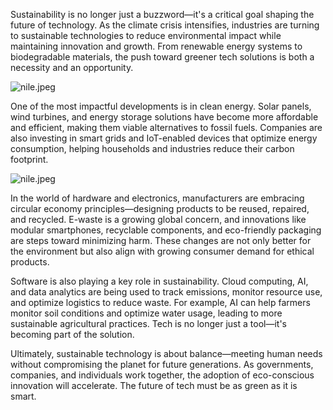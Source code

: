 Sustainability is no longer just a buzzword—it's a critical goal shaping the future of technology. As the climate crisis intensifies, industries are turning to sustainable technologies to reduce environmental impact while maintaining innovation and growth. From renewable energy systems to biodegradable materials, the push toward greener tech solutions is both a necessity and an opportunity.

![nile.jpeg](/Content/posts/2025-07-14--1/assets/nile.jpeg)

One of the most impactful developments is in clean energy. Solar panels, wind turbines, and energy storage solutions have become more affordable and efficient, making them viable alternatives to fossil fuels. Companies are also investing in smart grids and IoT-enabled devices that optimize energy consumption, helping households and industries reduce their carbon footprint.

![nile.jpeg](/Content/posts/2025-07-14--1/assets/nile.jpeg)

In the world of hardware and electronics, manufacturers are embracing circular economy principles—designing products to be reused, repaired, and recycled. E-waste is a growing global concern, and innovations like modular smartphones, recyclable components, and eco-friendly packaging are steps toward minimizing harm. These changes are not only better for the environment but also align with growing consumer demand for ethical products.

Software is also playing a key role in sustainability. Cloud computing, AI, and data analytics are being used to track emissions, monitor resource use, and optimize logistics to reduce waste. For example, AI can help farmers monitor soil conditions and optimize water usage, leading to more sustainable agricultural practices. Tech is no longer just a tool—it's becoming part of the solution.

Ultimately, sustainable technology is about balance—meeting human needs without compromising the planet for future generations. As governments, companies, and individuals work together, the adoption of eco-conscious innovation will accelerate. The future of tech must be as green as it is smart.
